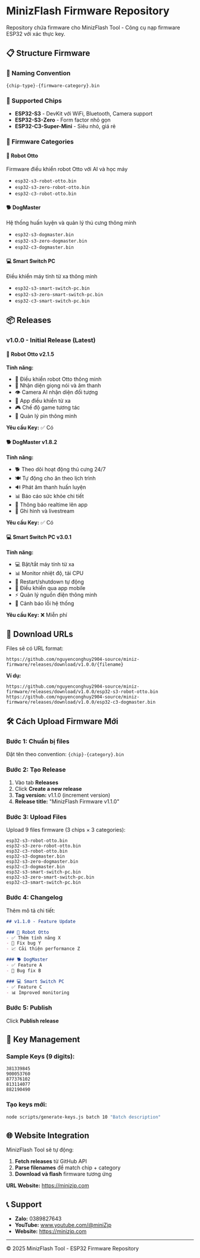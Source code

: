 # MinizFlash Firmware Repository

Repository chứa firmware cho MinizFlash Tool - Công cụ nạp firmware ESP32 với xác thực key.

## 📋 Structure Firmware

### 🎯 Naming Convention
```
{chip-type}-{firmware-category}.bin
```

### 🔧 Supported Chips
- **ESP32-S3** - DevKit với WiFi, Bluetooth, Camera support
- **ESP32-S3-Zero** - Form factor nhỏ gọn 
- **ESP32-C3-Super-Mini** - Siêu nhỏ, giá rẻ

### 🚀 Firmware Categories

#### 🤖 Robot Otto
Firmware điều khiển robot Otto với AI và học máy
- `esp32-s3-robot-otto.bin`
- `esp32-s3-zero-robot-otto.bin`
- `esp32-c3-robot-otto.bin`

#### 🐕 DogMaster  
Hệ thống huấn luyện và quản lý thú cưng thông minh
- `esp32-s3-dogmaster.bin`
- `esp32-s3-zero-dogmaster.bin`
- `esp32-c3-dogmaster.bin`

#### 💻 Smart Switch PC
Điều khiển máy tính từ xa thông minh
- `esp32-s3-smart-switch-pc.bin`
- `esp32-s3-zero-smart-switch-pc.bin`
- `esp32-c3-smart-switch-pc.bin`

## 📦 Releases

### v1.0.0 - Initial Release (Latest)

#### 🤖 Robot Otto v2.1.5
**Tính năng:**
- 🤖 Điều khiển robot Otto thông minh
- 🎵 Nhận diện giọng nói và âm thanh  
- 👁️ Camera AI nhận diện đối tượng
- 📱 App điều khiển từ xa
- 🎮 Chế độ game tương tác
- 🔋 Quản lý pin thông minh

**Yêu cầu Key:** ✅ Có

#### 🐕 DogMaster v1.8.2
**Tính năng:**
- 🐕 Theo dõi hoạt động thú cưng 24/7
- 🍽️ Tự động cho ăn theo lịch trình
- 🔊 Phát âm thanh huấn luyện
- 📊 Báo cáo sức khỏe chi tiết  
- 📱 Thông báo realtime lên app
- 🎥 Ghi hình và livestream

**Yêu cầu Key:** ✅ Có

#### 💻 Smart Switch PC v3.0.1  
**Tính năng:**
- 💻 Bật/tắt máy tính từ xa
- 📊 Monitor nhiệt độ, tải CPU
- 🔄 Restart/shutdown tự động
- 📱 Điều khiển qua app mobile
- ⚡ Quản lý nguồn điện thông minh
- 🚨 Cảnh báo lỗi hệ thống

**Yêu cầu Key:** ❌ Miễn phí

## 🔗 Download URLs

Files sẽ có URL format:
```
https://github.com/nguyenconghuy2904-source/miniz-firmware/releases/download/v1.0.0/{filename}
```

**Ví dụ:**
```
https://github.com/nguyenconghuy2904-source/miniz-firmware/releases/download/v1.0.0/esp32-s3-robot-otto.bin
https://github.com/nguyenconghuy2904-source/miniz-firmware/releases/download/v1.0.0/esp32-c3-dogmaster.bin
```

## 🛠️ Cách Upload Firmware Mới

### Bước 1: Chuẩn bị files
Đặt tên theo convention: `{chip}-{category}.bin`

### Bước 2: Tạo Release
1. Vào tab **Releases** 
2. Click **Create a new release**
3. **Tag version:** v1.1.0 (increment version)
4. **Release title:** "MinizFlash Firmware v1.1.0"

### Bước 3: Upload Files
Upload 9 files firmware (3 chips × 3 categories):

```
esp32-s3-robot-otto.bin
esp32-s3-zero-robot-otto.bin  
esp32-c3-robot-otto.bin
esp32-s3-dogmaster.bin
esp32-s3-zero-dogmaster.bin
esp32-c3-dogmaster.bin
esp32-s3-smart-switch-pc.bin
esp32-s3-zero-smart-switch-pc.bin
esp32-c3-smart-switch-pc.bin
```

### Bước 4: Changelog
Thêm mô tả chi tiết:

```markdown
## v1.1.0 - Feature Update

### 🤖 Robot Otto
- ✅ Thêm tính năng X
- 🐛 Fix bug Y
- 📈 Cải thiện performance Z

### 🐕 DogMaster
- ✅ Feature A
- 🐛 Bug fix B

### 💻 Smart Switch PC  
- ✅ Feature C
- 📊 Improved monitoring
```

### Bước 5: Publish
Click **Publish release**

## 🔑 Key Management

### Sample Keys (9 digits):
```
381339845
900053760
877376102
813114077
882190490
```

### Tạo keys mới:
```bash
node scripts/generate-keys.js batch 10 "Batch description"
```

## 🌐 Website Integration

MinizFlash Tool sẽ tự động:
1. **Fetch releases** từ GitHub API
2. **Parse filenames** để match chip + category
3. **Download và flash** firmware tương ứng

**URL Website:** https://minizjp.com

## 📞 Support

- **Zalo:** 0389827643
- **YouTube:** www.youtube.com/@miniZjp
- **Website:** https://minizjp.com

---
© 2025 MinizFlash Tool - ESP32 Firmware Repository